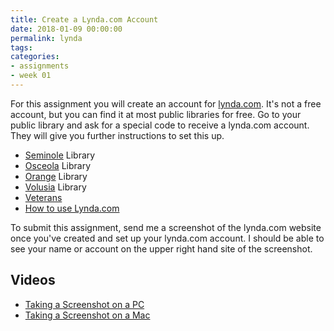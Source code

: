 ```yaml
---
title: Create a Lynda.com Account
date: 2018-01-09 00:00:00
permalink: lynda
tags:
categories:
- assignments
- week 01
---
```

For this assignment you will create an account for [lynda.com](http://lynda.com/). It's not a free account, but you can find it at most public libraries for free. Go to your public library and ask for a special code to receive a lynda.com account. They will give you further instructions to set this up.

<!-- more -->

- [Seminole](http://www.seminolecountyfl.gov/departments-services/leisure-services/seminole-county-library/) Library
- [Osceola](http://www.myosceolalibrary.org/) Library
- [Orange](https://www.ocls.info/) Library
- [Volusia](http://volusialibrary.org/) Library
- [Veterans](https://linkedinforgood.linkedin.com/programs/veterans)
- [How to use Lynda.com](https://www.lynda.com/NA-tutorials/How-use-Lynda-com/77683-2.html)

To submit this assignment, send me a screenshot of the lynda.com website once you've created and set up your lynda.com account. I should be able to see your name or account on the upper right hand site of the screenshot.

## Videos

- [Taking a Screenshot on a PC](https://www.lynda.com/iOS-tutorials/Taking-screenshots-from-PC/114903/139014-4.html)
- [Taking a Screenshot on a Mac](https://www.lynda.com/iOS-tutorials/Taking-screenshots-from-Mac/114903/139015-4.html)